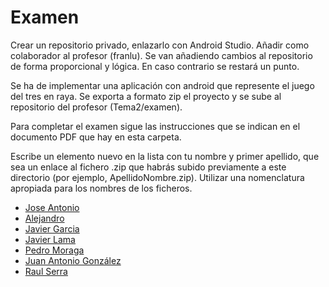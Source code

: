 # Examen

Crear un repositorio privado, enlazarlo con Android Studio. Añadir como colaborador al profesor (franlu). Se van añadiendo cambios al repositorio de forma proporcional y lógica. En caso contrario se restará un punto.

Se ha de implementar una aplicación con android que represente el juego del tres en raya.
Se exporta a formato zip el proyecto y se sube al repositorio del profesor (Tema2/examen).

Para completar el examen sigue las instrucciones que se indican en el documento PDF que hay en esta carpeta.

Escribe un elemento nuevo en la lista con tu nombre y primer apellido, que sea un enlace al fichero .zip que habrás subido previamente a este directorio (por ejemplo, ApellidoNombre.zip). Utilizar una nomenclatura apropiada para los nombres de los ficheros.

* [Jose Antonio](https://github.com/franlu/Programacion-Moviles/blob/main/Tema2/examen/OrellanaJoseAntonio.zip)
* [Alejandro](https://github.com/franlu/Programacion-Moviles/blob/main/Tema2/examen/CondeAlejandro.zip)
* [Javier Garcia](https://github.com/franlu/Programacion-Moviles/blob/main/Tema2/examen/GarciaJavier.zip)
* [Javier Lama](https://github.com/javilj03/JavierLama_Examen)
* [Pedro Moraga](https://github.com/franlu/Programacion-Moviles/blob/main/Tema2/examen/MoragaPedro.zip)
* [Juan Antonio González]([https://github.com/franlu/Programacion-Moviles/blob/main/Tema2/examen/MoragaPedro.zip](https://github.com/franlu/Programacion-Moviles/blob/main/Tema2/examen/GonzalezAlcazarJuanAntonio.zip))
* [Raul Serra](https://github.com/XzRaulzX/Examen-PANDROID)
